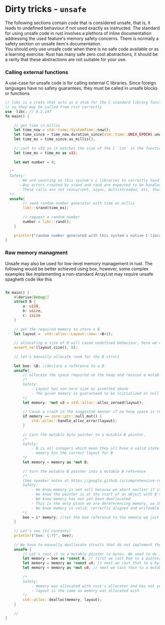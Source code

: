 # Dirty tricks - `unsafe`
The following sections contain code that is considered unsafe, that is, it leads to undefined behaviour if not used exactly as instructed.
The standard for using unsafe code in rust involves a plethora of inline documentation addressing the used feature's memory safety concerns. There is normally a safety section on unsafe item's documentation.  
You should only use unsafe code when there is no safe code available or as a learning exercise. 
Rust has many safe zero cost abstractions, it should be a rarity that these abstractions are not suitable for your use.

### Calling external functions
A use-case for unsafe code is for calling external C libraries. Since foreign languages have no safety guarantees, they must be called in unsafe blocks or functions
  ```rust
  // libc is a crate that acts as a shim for the C standard library functions, 
  // so they may be called from rust correctly
  use  libc; // 0.2.147
  fn main() {
      
      // get time in millis
      let time_now = std::time::SystemTime::now();
      let time_since = time_now.duration_since(std::time::UNIX_EPOCH).unwrap();
      let time_ms = time_since.as_millis();
      
      // cast to u32 so it matches the size of the C `int` in the function's signature
      let time_ms = time_ms as u32;
      
      let mut number = 0;
      
    /*
    Safety:
        - We are counting on this system's c libraries to correctly handle `srand` and `rand` calls with the correct types
        - Any errors created by srand and rand are expected to be handled by the kernel. From our perspective, they are expected to be infallible functions
        - These calls are not concurrent, async, multithreaded, etc, thus very low standards are required for these functions.   
    */
    unsafe{
          // seed random number generator with time as millis
          libc::srand(time_ms);
          
          // request a random number
          number = libc::rand();
      }
      
      println!("random number generated with this system's native C library: {}", number);
  }
  ```
### Raw memory managment
Unsafe may also be used for low-level memory management in rust. 
The following would be better achieved using box, however, some complex examples like implementing a non-standard ArrayList may require unsafe spaghetti code like this
```rust

fn main() {
    #[derive(Debug)]
    struct B {
        a: u128,
        b: usize,
        c: isize
    }
    
    // get the required memory to store a B
    let layout =  std::alloc::Layout::new::<B>();
    
    // allocating a size of 0 will cause undefined behaviour, here we're causing a crash if it's true to prevent UD
    assert_ne!(layout.size(), 0);
    
    // let's manually allocate room for the B struct
    
    let bee: &B; //declare a reference to a B
    unsafe{
        // allocate the space required on the heap and receive a mutable byte pointer
        /*
        Safety:
            - Layout has non-zero size as asserted above
            - The given memory is guaranteed to be initialized or null
        */
        let memory: *mut u8 = std::alloc::alloc_zeroed(layout);
        
        // Cause a crash in the suggested manner if no heap space is received 
        if memory == core::ptr::null_mut() {
            std::alloc::handle_alloc_error(layout);
        }
        
        // Cast the mutable byte pointer to a mutable B pointer. 
        /*
        Safety:
            - B is all integers which mean they all have a valid state of being all zeros
            - memory has the correct layout for B
        */
        let memory = memory as *mut B;
        
        // turn the mutable B pointer into a mutable B reference
        /*
        (See speaker notes at https://google.github.io/comprehensive-rust/unsafe/raw-pointers.html#speaker-notes for guidelines on dereferencing pointers in rust) 
        Safety:
            - We know memory is not null because we abort earlier if it happens to be
            - We know the pointer is at the start of an object with B's layout, therefore it is dereferencable.
            - We know memory has not yet been deallocated
            - This is the only place we are dereferencing memory, so there is no concurrent access
            - We know memory is valid, correctly aligned and writeable because alloc must return a region of memory with these properties
        */
        bee = &* memory; //set the bee reference to the memory we just allocated
    }
    
    // Let's see its contents!
    println!("bee: {:?}", bee);
    
    // We have to manually deallocate structs that do not implement the Drop trait. Else, we get memory leaks. We could have also have chosen to implement Drop for B
    unsafe {
        // Let's cast it to a mutable pointer to bytes. We need to do it in 3 steps
        let memory = bee as *const B; // first we cast bee to a pointer
        let memory = memory as *const u8; // next we cast that to a byte pointer
        let memory = memory as *mut u8; // next we cast that to a mutable byte pointer 
        
        /*
        Safety:
            - memory was allocated with rust's allocator and has not yet been dealloc'd
            - layout is the same as memory was allocated with
        */
        std::alloc::dealloc(memory, layout);
    }
    
    // 
}
```


### 